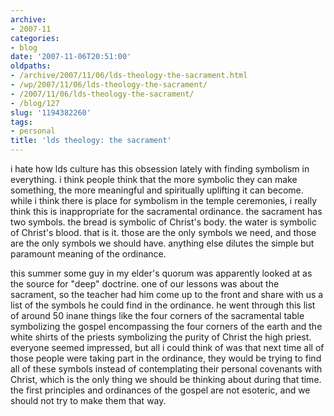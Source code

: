 ```yaml
---
archive:
- 2007-11
categories:
- blog
date: '2007-11-06T20:51:00'
oldpaths:
- /archive/2007/11/06/lds-theology-the-sacrament.html
- /wp/2007/11/06/lds-theology-the-sacrament/
- /2007/11/06/lds-theology-the-sacrament/
- /blog/127
slug: '1194382260'
tags:
- personal
title: 'lds theology: the sacrament'
---
```


i hate how lds culture has this obsession lately with finding symbolism in
everything. i think people think that the more symbolic they can make
something, the more meaningful and spiritually uplifting it can become.
while i think there is place for symbolism in the temple ceremonies,
i really think this is inappropriate for the sacramental ordinance. the
sacrament has two symbols. the bread is symbolic of Christ's body. the
water is symbolic of Christ's blood. that is it. those are the only
symbols we need, and those are the only symbols we should have. anything
else dilutes the simple but paramount meaning of the ordinance.

this summer some guy in my elder's quorum was apparently looked at as the
source for "deep" doctrine. one of our lessons was about the sacrament, so
the teacher had him come up to the front and share with us a list of the
symbols he could find in the ordinance. he went through this list of
around 50 inane things like the four corners of the sacramental table
symbolizing the gospel encompassing the four corners of the earth and the
white shirts of the priests symbolizing the purity of Christ the high
priest. everyone seemed impressed, but all i could think of was that next
time all of those people were taking part in the ordinance, they would be
trying to find all of these symbols instead of contemplating their
personal covenants with Christ, which is the only thing we should be
thinking about during that time. the first principles and ordinances of
the gospel are not esoteric, and we should not try to make them that way.

